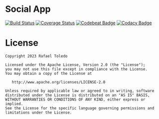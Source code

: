 Social App
==========

[![Build Status](https://github.com/rafaeltoledo/social-app/workflows/CI/badge.svg)](https://github.com/rafaeltoledo/social-app/actions)
[![Coverage Status](https://coveralls.io/repos/github/rafaeltoledo/social-app/badge.svg?branch=develop)](https://coveralls.io/github/rafaeltoledo/social-app?branch=develop)
[![Codebeat Badge](https://codebeat.co/badges/8a7ab7b6-a345-4029-bc9c-206c6b8c31ed)](https://codebeat.co/projects/github-com-rafaeltoledo-social-app-develop)
[![Codacy Badge](https://api.codacy.com/project/badge/Grade/3d45f0b680d74b1bba5be7c0af3b45f3)](https://www.codacy.com/app/rafaeltoledo/social-app)

License
=======

    Copyright 2023 Rafael Toledo

    Licensed under the Apache License, Version 2.0 (the "License");
    you may not use this file except in compliance with the License.
    You may obtain a copy of the License at

       http://www.apache.org/licenses/LICENSE-2.0

    Unless required by applicable law or agreed to in writing, software
    distributed under the License is distributed on an "AS IS" BASIS,
    WITHOUT WARRANTIES OR CONDITIONS OF ANY KIND, either express or implied.
    See the License for the specific language governing permissions and
    limitations under the License.
